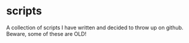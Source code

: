 scripts
=======

A collection of scripts I have written and decided to throw up on github. Beware, some of these are OLD!
